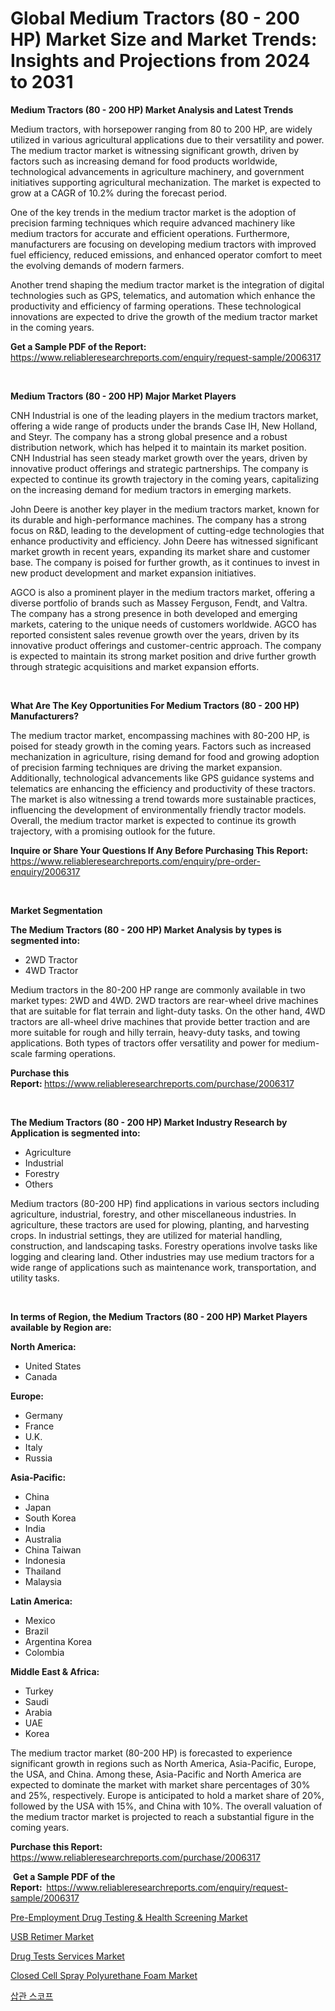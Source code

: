 <p><h1>Global Medium Tractors (80 - 200 HP) Market Size and Market Trends: Insights and Projections from 2024 to 2031</h1></p><p><strong>Medium Tractors (80 - 200 HP) Market Analysis and Latest Trends</strong></p>
<p><p>Medium tractors, with horsepower ranging from 80 to 200 HP, are widely utilized in various agricultural applications due to their versatility and power. The medium tractor market is witnessing significant growth, driven by factors such as increasing demand for food products worldwide, technological advancements in agriculture machinery, and government initiatives supporting agricultural mechanization. The market is expected to grow at a CAGR of 10.2% during the forecast period.</p><p>One of the key trends in the medium tractor market is the adoption of precision farming techniques which require advanced machinery like medium tractors for accurate and efficient operations. Furthermore, manufacturers are focusing on developing medium tractors with improved fuel efficiency, reduced emissions, and enhanced operator comfort to meet the evolving demands of modern farmers.</p><p>Another trend shaping the medium tractor market is the integration of digital technologies such as GPS, telematics, and automation which enhance the productivity and efficiency of farming operations. These technological innovations are expected to drive the growth of the medium tractor market in the coming years.</p></p>
<p><strong>Get a Sample PDF of the Report:&nbsp;</strong> <a href="https://www.reliableresearchreports.com/enquiry/request-sample/2006317">https://www.reliableresearchreports.com/enquiry/request-sample/2006317</a></p>
<p>&nbsp;</p>
<p><strong>Medium Tractors (80 - 200 HP) Major Market Players</strong></p>
<p><p>CNH Industrial is one of the leading players in the medium tractors market, offering a wide range of products under the brands Case IH, New Holland, and Steyr. The company has a strong global presence and a robust distribution network, which has helped it to maintain its market position. CNH Industrial has seen steady market growth over the years, driven by innovative product offerings and strategic partnerships. The company is expected to continue its growth trajectory in the coming years, capitalizing on the increasing demand for medium tractors in emerging markets.</p><p>John Deere is another key player in the medium tractors market, known for its durable and high-performance machines. The company has a strong focus on R&D, leading to the development of cutting-edge technologies that enhance productivity and efficiency. John Deere has witnessed significant market growth in recent years, expanding its market share and customer base. The company is poised for further growth, as it continues to invest in new product development and market expansion initiatives.</p><p>AGCO is also a prominent player in the medium tractors market, offering a diverse portfolio of brands such as Massey Ferguson, Fendt, and Valtra. The company has a strong presence in both developed and emerging markets, catering to the unique needs of customers worldwide. AGCO has reported consistent sales revenue growth over the years, driven by its innovative product offerings and customer-centric approach. The company is expected to maintain its strong market position and drive further growth through strategic acquisitions and market expansion efforts.</p></p>
<p>&nbsp;</p>
<p><strong>What Are The Key Opportunities For Medium Tractors (80 - 200 HP) Manufacturers?</strong></p>
<p><p>The medium tractor market, encompassing machines with 80-200 HP, is poised for steady growth in the coming years. Factors such as increased mechanization in agriculture, rising demand for food and growing adoption of precision farming techniques are driving the market expansion. Additionally, technological advancements like GPS guidance systems and telematics are enhancing the efficiency and productivity of these tractors. The market is also witnessing a trend towards more sustainable practices, influencing the development of environmentally friendly tractor models. Overall, the medium tractor market is expected to continue its growth trajectory, with a promising outlook for the future.</p></p>
<p><strong>Inquire or Share Your Questions If Any Before Purchasing This Report:</strong> <a href="https://www.reliableresearchreports.com/enquiry/pre-order-enquiry/2006317">https://www.reliableresearchreports.com/enquiry/pre-order-enquiry/2006317</a></p>
<p>&nbsp;</p>
<p><strong>Market Segmentation</strong></p>
<p><strong>The Medium Tractors (80 - 200 HP) Market Analysis by types is segmented into:</strong></p>
<p><ul><li>2WD Tractor</li><li>4WD Tractor</li></ul></p>
<p><p>Medium tractors in the 80-200 HP range are commonly available in two market types: 2WD and 4WD. 2WD tractors are rear-wheel drive machines that are suitable for flat terrain and light-duty tasks. On the other hand, 4WD tractors are all-wheel drive machines that provide better traction and are more suitable for rough and hilly terrain, heavy-duty tasks, and towing applications. Both types of tractors offer versatility and power for medium-scale farming operations.</p></p>
<p><strong>Purchase this Report:&nbsp;</strong><a href="https://www.reliableresearchreports.com/purchase/2006317">https://www.reliableresearchreports.com/purchase/2006317</a></p>
<p>&nbsp;</p>
<p><strong>The Medium Tractors (80 - 200 HP) Market Industry Research by Application is segmented into:</strong></p>
<p><ul><li>Agriculture</li><li>Industrial</li><li>Forestry</li><li>Others</li></ul></p>
<p><p>Medium tractors (80-200 HP) find applications in various sectors including agriculture, industrial, forestry, and other miscellaneous industries. In agriculture, these tractors are used for plowing, planting, and harvesting crops. In industrial settings, they are utilized for material handling, construction, and landscaping tasks. Forestry operations involve tasks like logging and clearing land. Other industries may use medium tractors for a wide range of applications such as maintenance work, transportation, and utility tasks.</p></p>
<p>&nbsp;</p>
<p><strong>In terms of Region, the Medium Tractors (80 - 200 HP) Market Players available by Region are:</strong></p>
<p>
    <p> <strong> North America: </strong>
        <ul>
            <li>United States</li>
            <li>Canada</li>
        </ul>
        </p> 
    <p> <strong> Europe: </strong>
        <ul>
            <li>Germany</li>
            <li>France</li>
            <li>U.K.</li>
            <li>Italy</li>
            <li>Russia</li>
        </ul>
        </p> 
    <p> <strong> Asia-Pacific: </strong>
        <ul>
            <li>China</li>
            <li>Japan</li>
            <li>South Korea</li>
            <li>India</li>
            <li>Australia</li>
            <li>China Taiwan</li>
            <li>Indonesia</li>
            <li>Thailand</li>
            <li>Malaysia</li>
        </ul>
        </p> 
    <p> <strong> Latin America: </strong>
        <ul>
            <li>Mexico</li>
            <li>Brazil</li>
            <li>Argentina Korea</li>
            <li>Colombia</li>
        </ul>
        </p> 
    <p> <strong> Middle East & Africa: </strong>
        <ul>
            <li>Turkey</li>
            <li>Saudi</li>
            <li>Arabia</li>
            <li>UAE</li>
            <li>Korea</li>
        </ul>
    </p>
    </p>
<p><p>The medium tractor market (80-200 HP) is forecasted to experience significant growth in regions such as North America, Asia-Pacific, Europe, the USA, and China. Among these, Asia-Pacific and North America are expected to dominate the market with market share percentages of 30% and 25%, respectively. Europe is anticipated to hold a market share of 20%, followed by the USA with 15%, and China with 10%. The overall valuation of the medium tractor market is projected to reach a substantial figure in the coming years.</p></p>
<p><strong>Purchase this Report: </strong><a href="https://www.reliableresearchreports.com/purchase/2006317">https://www.reliableresearchreports.com/purchase/2006317</a></p>
<p>&nbsp;<strong>Get a Sample PDF of the Report:&nbsp;&nbsp;</strong><a href="https://www.reliableresearchreports.com/enquiry/request-sample/2006317">https://www.reliableresearchreports.com/enquiry/request-sample/2006317</a></p>
<p><strong></strong></p>
<p><p><a href="https://shimmer-gardenia-37a.notion.site/Pre-Employment-Drug-Testing-Health-Screening-Market-Furnish-Information-about-Market-Size-Market--deec5f9e1b894a29b3b02d9aea0da9c0">Pre-Employment Drug Testing & Health Screening Market</a></p><p><a href="https://view.publitas.com/reportprime-1/usb-retimer-market-size-2024-2031-global-industrial-analysis-key-geographical-regions-market-share-top-key-players-product-types-and-forecast-research-report/">USB Retimer Market</a></p><p><a href="https://meowing-lemming-dd3.notion.site/Drug-Tests-Services-Market-Furnish-Information-about-Market-Size-Market-Share-Market-Dynamics-and-a1bd5476b75a4f3fa254efebd61ef661">Drug Tests Services Market</a></p><p><a href="https://view.publitas.com/reportprime-1/closed-cell-spray-polyurethane-foam-market-challenges-opportunities-and-growth-drivers-and-major-market-players-forecasted-for-period-from-2024-2031/">Closed Cell Spray Polyurethane Foam Market</a></p><p><a href="https://medium.com/@dolphinka10/%EC%9D%B8%ED%88%AC%EB%B2%A0%EC%9D%B4%EC%85%98-%EC%8A%A4%EC%BD%94%ED%94%84-%EC%8B%9C%EC%9E%A5-%EC%A0%90%EC%9C%A0%EC%9C%A8-%EC%A7%84%ED%99%94-%EB%B0%8F-%EC%8B%9C%EC%9E%A5-%EC%84%B1%EC%9E%A5-%EB%8F%99%ED%96%A5-2024%EB%85%84-2031%EB%85%84-aae893fed8b4">삽관 스코프</a></p></p>